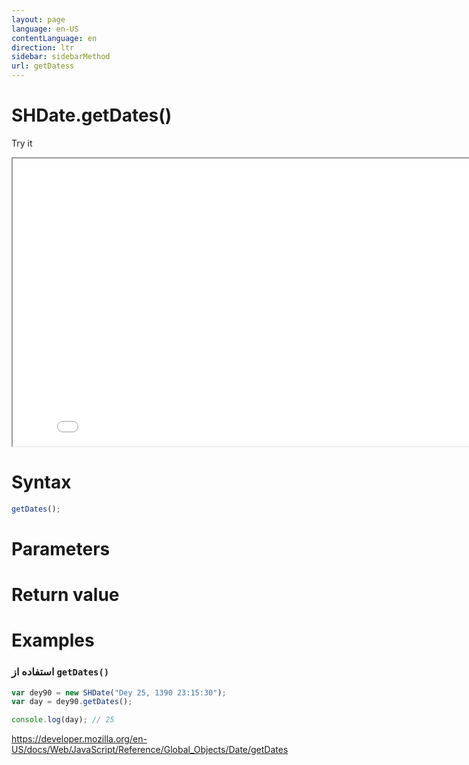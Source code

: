 ```yaml
---
layout: page
language: en-US
contentLanguage: en
direction: ltr
sidebar: sidebarMethod
url: getDatess
---
```


# SHDate.getDates()

Try it

<iframe style="width: 830px; height: 460px;" src="/SHDateTime-js/examples/live.html?function=getDates" title="MDN Web Docs Interactive Example" loading="lazy"></iframe>
<br/>

# Syntax

```js
getDates();
```

# Parameters

# Return value

# Examples

### استفاده از <code dir="ltr">getDates()</code>

```js
var dey90 = new SHDate("Dey 25, 1390 23:15:30");
var day = dey90.getDates();

console.log(day); // 25
```

https://developer.mozilla.org/en-US/docs/Web/JavaScript/Reference/Global_Objects/Date/getDates
